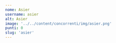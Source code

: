 ```yaml
---
nome: Asier
username: asier
alt: Asier
image: '../../content/concorrenti/img/asier.png'
punti: 0
slug: 'asier'
---
```

